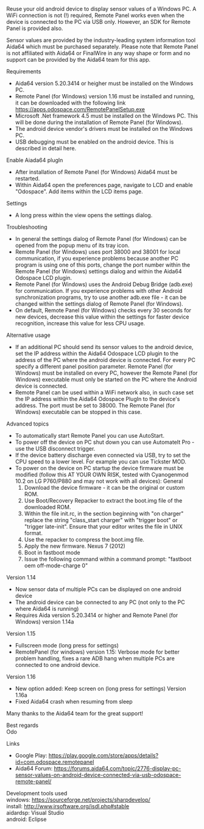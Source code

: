 Reuse your old android device to display sensor values of a Windows PC. A WiFi connection is not (!) required, Remote Panel works even when the device is connected to the PC via USB only. However, an SDK for Remote Panel is provided also.
 
Sensor values are provided by the industry-leading system information tool Aida64 which must be purchased separately. Please note that Remote Panel is not affiliated with Aida64 or FinalWire in any way shape or form and no support can be provided by the Aida64 team for this app.
 
Requirements
- Aida64 version 5.20.3414 or heigher must be installed on the Windows PC.
- Remote Panel (for Windows) version 1.16 must be installed and running, it can be downloaded with the following link https://apps.odospace.com/RemotePanelSetup.exe 
- Microsoft .Net framework 4.5 must be installed on the Windows PC. This will be done during the installation of Remote Panel (for Windows).
- The android device vendor's drivers must be installed on the Windows PC.
- USB debugging must be enabled on the android device. This is described in detail here. 
 
Enable Aiada64 plugIn
- After installation of Remote Panel (for Windows) Aida64 must be restarted.
- Within Aida64 open the preferences page, navigate to LCD and enable "Odospace". Add items within the LCD items page.
 
Settings
- A long press within the view opens the settings dialog.
 
Troubleshooting
- In general the settings dialog of Remote Panel (for Windows) can be opened from the popup menu of its tray icon.
- Remote Panel (for Windows) uses port 38000 and 38001 for local communication, if you experience problems because another PC program is using one of this ports, change the port number within the Remote Panel (for Windows) settings dialog and within the Aida64 Odospace LCD plugin.
- Remote Panel (for Windows) uses the Android Debug Bridge (adb.exe) for communication. If you experience problems with other Android synchronization programs, try to use another adb.exe file - it can be changed within the settings dialog of Remote Panel (for Windows).
- On default, Remote Panel (for Windows) checks every 30 seconds for new devices, decrease this value within the settings for faster device recognition, increase this value for less CPU usage.
 
Alternative usage
- If an additional PC should send its sensor values to the android device, set the IP address within the Aida64 Odospace LCD plugin to the address of the PC where the android device is connected. For every PC specify a different panel position parameter. Remote Panel (for Windows) must be installed on every PC, however the Remote Panel (for Windows) executable must only be started on the PC where the Android device is connected.
- Remote Panel can be used within a WiFi network also, in such case set the IP address within the Aida64 Odospace PlugIn to the device's address. The port must be set to 38000. The Remote Panel (for Windows) executable can be stopped in this case.
 
Advanced topics
- To automatically start Remote Panel you can use AutoStart.
- To power off the device on PC shut down you can use AutomateIt Pro - use the USB disconnect trigger.
- If the device battery discharge even connected via USB, try to set the CPU speed to a lower level. For example you can use Tickster MOD.
- To power on the device on PC startup the device firmware must be modified (follow this AT YOUR OWN RISK, tested with Cyanogenmod 10.2 on LG P760/P880 and may not work with all devices):
  General
  1. Download the device firmware - it can be the original or custom ROM.
  2. Use Boot/Recovery Repacker to extract the boot.img file of the downloaded ROM.
  3. Within the file init.rc, in the section beginning with "on charger" replace the string "class_start charger" with "trigger boot" or "trigger late-init". Ensure that your editor writes the file in UNIX format.
  4. Use the repacker to compress the boot.img file.
  5. Apply the new firmware.
  Nexus 7 (2012)
  1. Boot in fastboot mode
  2. Issue the following command within a command prompt: "fastboot oem off-mode-charge 0"
  
 

Version 1.14

- Now sensor data of multiple PCs can be displayed on one android device
- The android device can be connected to any PC (not only to the PC where Aida64 is running)
- Requires Aida version 5.20.3414 or higher and Remote Panel (for Windows) version 1.14a
 
Version 1.15
- Fullscreen mode (long press for settings)
- RemotePanel (for windows) version 1.15: Verbose mode for better problem handling, fixes a rare ADB hang when multiple PCs are connected to one android device.
 
Version 1.16
- New option added: Keep screen on (long press for settings)
Version 1.16a
- Fixed Aida64 crash when resuming from sleep

 

Many thanks to the Aida64 team for the great support!

 

Best regards <br/>
Odo
 
 
 
Links
- Google Play: https://play.google.com/store/apps/details?id=com.odospace.remotepanel
- Aida64 Forum: https://forums.aida64.com/topic/2776-display-pc-sensor-values-on-android-device-connected-via-usb-odospace-remote-panel/


Development tools used<br/>
windows:  https://sourceforge.net/projects/sharpdevelop/<br/>
install:  http://www.jrsoftware.org/isdl.php#stable<br/>
aidardsp: Visual Studio<br/>
android:  Eclipse<br/>
